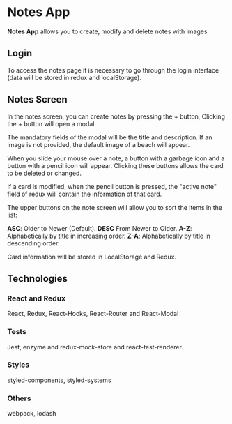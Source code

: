 # Notes App

**Notes App** allows you to create, modify and delete notes with images

## Login

To access the notes page it is necessary to go through the login interface (data will be stored in redux and localStorage).

## Notes Screen

In the notes screen, you can create notes by pressing the + button, Clicking the + button will open a modal.

The mandatory fields of the modal will be the title and description. If an image is not provided, the default image of a beach will appear.

When you slide your mouse over a note, a button with a garbage icon and a button with a pencil icon will appear. Clicking these buttons allows the card to be deleted or changed.

If a card is modified, when the pencil button is pressed, the "active note" field of redux will contain the information of that card.

The upper buttons on the note screen will allow you to sort the items in the list:

**ASC**: Older to Newer (Default).
**DESC** From Newer to Older.
**A-Z**: Alphabetically by title in increasing order.
**Z-A**: Alphabetically by title in descending order.

Card information will be stored in LocalStorage and Redux.

## Technologies

### React and Redux

React, Redux, React-Hooks, React-Router and React-Modal

### Tests

Jest, enzyme and redux-mock-store and react-test-renderer.

### Styles

styled-components, styled-systems

### Others

webpack, lodash
